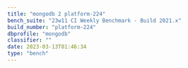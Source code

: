 ```yaml
---
title: "mongodb 2 platform-224"
bench_suite: "23w11 CI Weekly Benchmark - Build 2021.x"
build_number: "platform-224"
dbprofile: "mongodb"
classifier: ""
date: 2023-03-13T01:46:34
type: "bench"
---
```

